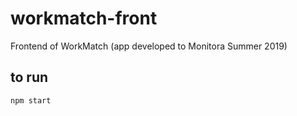 # workmatch-front
Frontend of WorkMatch (app developed to Monitora Summer 2019)
## to run
```
npm start
```